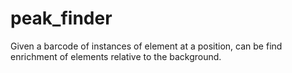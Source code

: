 # peak_finder
Given a barcode of instances of element at a position, can be find enrichment of elements relative to the background. 
